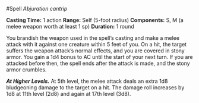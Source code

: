 #Spell
*Abjuration cantrip*

**Casting Time:** 1 action
**Range:** Self (5-foot radius)
**Components:** S, M (a melee weapon worth at least 1 sp)
**Duration:** 1 round

You brandish the weapon used in the spell’s casting and make a melee attack with it against one creature within 5 feet of you. On a hit, the target suffers the weapon attack’s normal effects, and you are covered in stony armor. You gain a 1d4 bonus to AC until the start of your next turn. If you are attacked before then, the spell ends after the attack is made, and the stony armor crumbles.

***At Higher Levels.*** At 5th level, the melee attack deals an extra 1d8 bludgeoning damage to the target on a hit. The damage roll increases by 1d8 at 11th level (2d8) and again at 17th level (3d8).